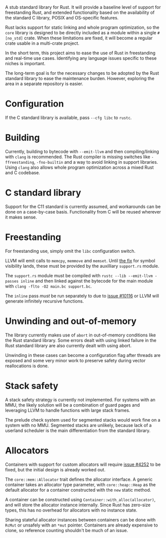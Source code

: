 A stub standard library for Rust. It will provide a baseline level of support
for freestanding Rust, and extended functionality based on the availability of
the standard C library, POSIX and OS-specific features.

Rust lacks support for static linking and whole program optimization, so the
`core` library is designed to be directly included as a module within a single
`#[no_std]` crate. When these limitations are fixed, it will become a regular
crate usable in a multi-crate project.

In the short term, this project aims to ease the use of Rust in freestanding
and real-time use cases. Identifying any language issues specific to these
niches is important.

The long-term goal is for the necessary changes to be adopted by the Rust
standard library to ease the maintenance burden. However, exploring the area in
a separate repository is easier.

# Configuration

If the C standard library is available, pass `--cfg libc` to `rustc`.

# Building

Currently, building to bytecode with `--emit-llvm` and then compiling/linking
with `clang` is recommended. The Rust compiler is missing switches like
`-ffreestanding`, `-fno-builtin` and a way to avoid linking in support
libraries. Using `clang` also allows whole program optimization across a mixed
Rust and C codebase.

# C standard library

Support for the C11 standard is currently assumed, and workarounds can be done
on a case-by-case basis. Functionality from C will be reused wherever it makes
sense.

# Freestanding

For freestanding use, simply omit the `libc` configuration switch.

LLVM will emit calls to `memcpy`, `memmove` and `memset`. Until [the
fix](https://github.com/mozilla/rust/pull/9945) for symbol visibility lands,
these must be provided by the auxilliary `support.rs` module.

The `support.rs` module must be compiled with `rustc --lib --emit-llvm -passes
inline` and then linked against the bytecode for the main module with `clang
-flto -O2 main.bc support.bc`.

The `inline` pass *must* be run separately to due to
[issue #10116](https://github.com/mozilla/rust/issues/10116) or LLVM will
generate infinitely recursive functions.

# Unwinding and out-of-memory

The library currently makes use of `abort` in out-of-memory conditions like the
Rust standard library. Some errors dealt with using linked failure in the Rust
standard library are also currently dealt with using abort.

Unwinding in these cases can become a configuration flag after threads are
exposed and some very minor work to preserve safety during vector reallocations
is done.

# Stack safety

A stack safety strategy is currently not implemented. For systems with an MMU,
the likely solution will be a combination of guard pages and leveraging LLVM to
handle functions with large stack frames.

The prelude check system used for segmented stacks would work fine on a system
with no MMU. Segmented stacks are unlikely, because lack of a userland
scheduler is the main differentiation from the standard library.

# Allocators

Containers with support for custom allocators will require
[issue #4252](https://github.com/mozilla/rust/issues/4252) to be fixed, but
the initial design is already worked out.

The `core::mem::Allocator` trait defines the allocator interface. A generic
container takes an allocator type parameter, with `core::heap::Heap` as the
default allocator for a container constructed with the `new` static method.

A container can be constructed using `Container::with_alloc(allocator)`, and
will store the allocator instance internally. Since Rust has zero-size types,
this has no overhead for allocators with no instance state.

Sharing stateful allocator instances between containers can be done with
`RcMut` or unsafely with an `*mut` pointer. Containers are already expensive to
clone, so reference counting shouldn't be much of an issue.
